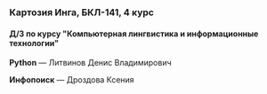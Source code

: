 ### Картозия Инга, БКЛ-141, 4 курс
#### Д/З по курсу "Компьютерная лингвистика и информационные технологии"
**Python** — Литвинов Денис Владимирович

**Инфопоиск** — Дроздова Ксения
